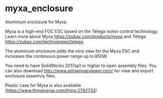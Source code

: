 # myxa_enclosure
Aluminium enclosure for Myxa. 

Myxa is a high-end FOC ESC based on the Télega motor control technology. Learn more about Myxa https://zubax.com/products/myxa and Télega https://zubax.com/technologies/telega.  			

The aluminium enclosure adds the nice view for the Myxa ESC and increases the continuous power range up to 850W.

You need to have SolidWorks 2017sp1 or higher to open assembly files. You can also download http://www.edrawingsviewer.com/ for view and export enclosure assemvly files.

Plastic case for Myxa is also available (https://www.thingiverse.com/thing:2792733)



